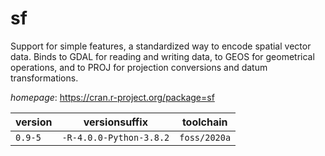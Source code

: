 # sf

Support for simple features, a standardized way to encode spatial vector data. Binds to GDAL for reading and writing data, to GEOS for geometrical operations, and to PROJ for projection conversions and datum transformations.

*homepage*: <https://cran.r-project.org/package=sf>

version | versionsuffix | toolchain
--------|---------------|----------
``0.9-5`` | ``-R-4.0.0-Python-3.8.2`` | ``foss/2020a``
